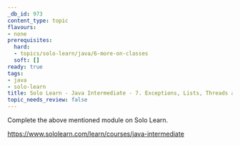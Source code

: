 ```yaml
---
_db_id: 973
content_type: topic
flavours:
- none
prerequisites:
  hard:
  - topics/solo-learn/java/6-more-on-classes
  soft: []
ready: true
tags:
- java
- solo-learn
title: Solo Learn - Java Intermediate - 7. Exceptions, Lists, Threads and Files
topic_needs_review: false
---
```


Complete the above mentioned module on Solo Learn.

https://www.sololearn.com/learn/courses/java-intermediate